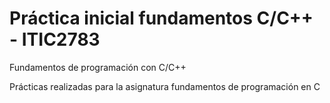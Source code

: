 # Práctica inicial fundamentos C/C++ - ITIC2783
Fundamentos de programación con C/C++

Prácticas realizadas para la asignatura fundamentos de programación en C